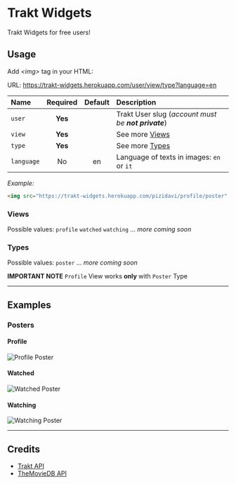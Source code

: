 # Trakt Widgets

Trakt Widgets for free users!  

## Usage

Add _&lt;img&gt;_ tag in your HTML:  

URL: https://trakt-widgets.herokuapp.com/user/view/type?language=en  

| Name | Required | Default |Description |
| :--- | :---: | :---: | :--- |
| `user` | **Yes**  |  | Trakt User slug (_account must be **not private**_) |
| `view` | **Yes** |  | See more [Views](#views) |
| `type` | **Yes** |  | See more [Types](#types) |
| `language` | No | en | Language of texts in images: `en` or `it` |


_Example:_  

``` html
<img src="https://trakt-widgets.herokuapp.com/pizidavi/profile/poster" alt="trakt-widget" />
```

### Views

Possible values: `profile` `watched` `watching` ... _more coming soon_  


### Types

Possible values: `poster` ... _more coming soon_  

**IMPORTANT NOTE** `Profile` View works **only** with `Poster` Type  

---

## Examples

### Posters

#### Profile

![Profile Poster](https://trakt-widgets.herokuapp.com/pizidavi/profile/poster)  

#### Watched 

![Watched Poster](https://trakt-widgets.herokuapp.com/pizidavi/watched/poster)  

#### Watching 

![Watching Poster](https://trakt-widgets.herokuapp.com/pizidavi/watching/poster)  


---

## Credits

- [Trakt API](https://www.trakt.tv)
- [TheMovieDB API](https://www.themoviedb.org)
